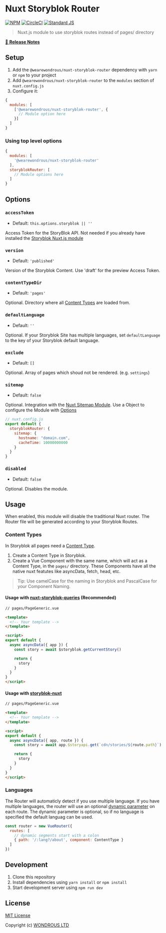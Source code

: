 # Nuxt Storyblok Router

[![NPM](https://img.shields.io/npm/v/@wearewondrous/nuxt-storyblok-router.svg)](https://www.npmjs.com/package/@wearewondrous/nuxt-storyblok-router)
[![CircleCI](https://circleci.com/gh/wearewondrous/nuxt-storyblok-router.svg?style=shield&circle-token=39cac53ced81c450bac89e8c5d24992899a7edb5)](https://circleci.com/gh/wearewondrous/nuxt-storyblok-router)
[![Standard JS][standard-js-src]][standard-js-href]

> Nuxt.js module to use storyblok routes instead of pages/ directory

[📖 **Release Notes**](./CHANGELOG.md)

## Setup

1. Add the `@wearewondrous/nuxt-storyblok-router` dependency with `yarn` or `npm` to your project
2. Add `@wearewondrous/nuxt-storyblok-router` to the `modules` section of `nuxt.config.js`
3. Configure it:

```js
{
  modules: [
    ['@wearewondrous/nuxt-storyblok-router', {
      // Module option here
    }]
  ]
}
```

### Using top level options

```js
{
  modules: [
    '@wearewondrous/nuxt-storyblok-router'
  ],
  storyblokRouter: [
    // Module options here
  ]
}
```

## Options

### `accessToken`

- Default: `this.options.storyblok || ''`

Access Token for the StoryBlok API. Not needed if you already have installed the [Storyblok Nuxt.js module](https://github.com/storyblok/storyblok-nuxt)  

### `version`

- Default: `'published'`

Version of the Storyblok Content. Use 'draft' for the preview Access Token.

### `contentTypeDir`

- Default: `'pages'`

Optional. Directory where all [Content Types](https://www.storyblok.com/docs/Guides/root-blocks) are loaded from.

### `defaultLanguage`

- Default: `''`

Optional. If your Storyblok Site has multiple languages, set `defaultLanguage` to the key of your Storyblok default language.

### `exclude`

- Default: `[]`

Optional. Array of pages which shoud not be rendered. (e.g. `settings`)

### `sitemap`

- Default: `false`

Optional. Integration with the [Nuxt Sitemap Module](https://www.npmjs.com/package/@nuxtjs/sitemap). Use a Object to configure the Module with [Options](https://www.npmjs.com/package/@nuxtjs/sitemap#configuration)

```js
// nuxt.config.js
export default {
  storyblokRouter: {
    sitemap: {
      hostname: "domain.com",
      cacheTime: 10000000000
    }
  }
}
```

### `disabled`

- Default: `false`

Optional. Disables the module.


## Usage

When enabled, this module will disable the traditional Nuxt router. The Router file will be generated according to your Storyblok Routes. 

### Content Types

In Storyblok all pages need a [Content Type](https://www.storyblok.com/docs/Guides/root-blocks).

1. Create a Content Type in Storyblok.
2. Create a Vue Component with the same name, which will act as a Content Type, in the `pages/` directory. These Components have all the native nuxt featutes like asyncData, fetch, head, etc.

> Tip: Use camelCase for the naming in Storyblok and PascalCase for your Component Naming. 

#### Usage with [nuxt-storyblok-queries](https://github.com/wearewondrous/nuxt-storyblok-queries) (Recommended)
```html
// pages/PageGeneric.vue

<template>
  <!-- Your template -->
</template>

<script>
export default {
  async asyncData({ app }) {
    const story = await $storyblok.getCurrentStory()

    return {
      story
    }
  }
}
</script>
```

#### Usage with [storyblok-nuxt](https://github.com/storyblok/storyblok-nuxt)
```html
// pages/PageGeneric.vue

<template>
  <!-- Your template -->
</template>

<script>
export default {
  async asyncData({ app, route }) {
    const story = await app.$storyapi.get(`cdn/stories/${route.path}`)

    return {
      story
    }
  }
}
</script>
```

### Languages

The Router will automaticly detect if you use multiple language. If you have multiple languages, the router will use an optional [dynamic parameter](https://router.vuejs.org/guide/essentials/dynamic-matching.html) on each route.
The dynamic parameter is optional, so if no language is specified the default languag can be used.

```js
const router = new VueRouter({
  routes: [
    // dynamic segments start with a colon
    { path: '/:lang?/about', component: ContentType }
  ]
})
```


## Development

1. Clone this repository
2. Install dependencies using `yarn install` or `npm install`
3. Start development server using `npm run dev`

## License

[MIT License](./LICENSE)

Copyright (c) [WONDROUS LTD](https://www.wearewondrous.com/)

<!-- Badges -->
[standard-js-src]: https://img.shields.io/badge/code_style-standard-brightgreen.svg?style=flat-square
[standard-js-href]: https://standardjs.com
